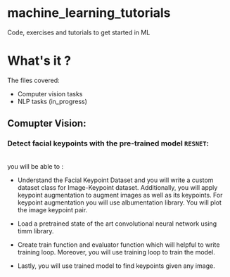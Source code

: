 # machine_learning_tutorials
Code, exercises and tutorials to get  started in ML

# What's it ?

The files covered:
- Computer vision tasks
- NLP tasks (in_progress)

## Comupter Vision:

### Detect facial keypoints with the pre-trained model `RESNET`:
<br>
you will be able to :

-  Understand the Facial Keypoint Dataset and you will write a custom dataset class for Image-Keypoint dataset. Additionally,  you will apply keypoint augmentation to augment images as well as its keypoints. For keypoint augmentation you will use albumentation library. You will plot the image keypoint pair.

- Load a pretrained state of the art convolutional neural network using timm library. 

- Create train function and evaluator function which will helpful to write training loop. Moreover, you will use training loop to train the model.

- Lastly, you will use trained model to find keypoints given any image.
</br>
